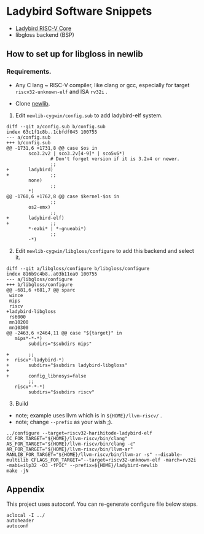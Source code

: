 # Ladybird Software Snippets

* [Ladybird RISC-V Core](https://github.com/harihitode/ladybird#ladybird)
* libgloss backend (BSP)

## How to set up for libgloss in newlib

### Requirements.

* Any C lang ~ RISC-V compiler, like clang or gcc, 
  especially for target `riscv32-unknown-elf` and ISA `rv32i` .

* Clone [newlib](https://sourceware.org/newlib/).

1. Edit `newlib-cygwin/config.sub` to add ladybird-elf system.


```
diff --git a/config.sub b/config.sub
index 63c1f1c8b..1cbfdf045 100755
--- a/config.sub
+++ b/config.sub
@@ -1731,6 +1731,8 @@ case $os in
        sco3.2v2 | sco3.2v[4-9]* | sco5v6*)
                # Don't forget version if it is 3.2v4 or newer.
                ;;
+       ladybird)
+               ;;
        none)
                ;;
        *)
@@ -1760,6 +1762,8 @@ case $kernel-$os in
                ;;
        os2-emx)
                ;;
+       ladybird-elf)
+               ;;
        *-eabi* | *-gnueabi*)
                ;;
        -*)
```

2. Edit `newlib-cygwin/libgloss/configure` to add this backend and select it.


```
diff --git a/libgloss/configure b/libgloss/configure
index 816b9c4b8..a03b11ea0 100755
--- a/libgloss/configure
+++ b/libgloss/configure
@@ -681,6 +681,7 @@ sparc
 wince
 mips
 riscv
+ladybird-libgloss
 rs6000
 mn10200
 mn10300
@@ -2463,6 +2464,11 @@ case "${target}" in
   mips*-*-*)
        subdirs="$subdirs mips"

+       ;;
+  riscv*-ladybird-*)
+       subdirs="$subdirs ladybird-libgloss"
+
+       config_libnosys=false
        ;;
   riscv*-*-*)
        subdirs="$subdirs riscv"
```

3. Build

  * note; example uses llvm which is in `${HOME}/llvm-riscv/` .
  * note; change `--prefix` as your wish ;).

```
../configure --target=riscv32-harihitode-ladybird-elf CC_FOR_TARGET="${HOME}/llvm-riscv/bin/clang" AS_FOR_TARGET="${HOME}/llvm-riscv/bin/clang -c" AR_FOR_TARGET="${HOME}/llvm-riscv/bin/llvm-ar" RANLIB_FOR_TARGET="${HOME}/llvm-riscv/bin/llvm-ar -s" --disable-multilib CFLAGS_FOR_TARGET="--target=riscv32-unknown-elf -march=rv32i -mabi=ilp32 -O3 -fPIC" --prefix=${HOME}/ladybird-newlib                                                                                                                                                        
make -jN
```

## Appendix

This project uses autoconf. You can re-generate configure file below steps.

```
aclocal -I ../
autoheader
autoconf
```
